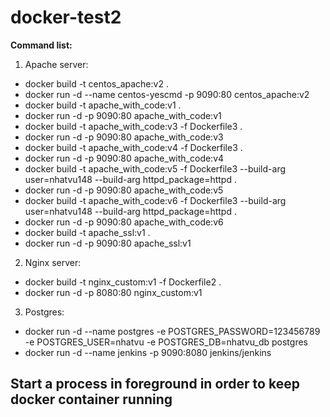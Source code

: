 # docker-test2
**Command list:**
1. Apache server:
* docker build -t centos_apache:v2 .
* docker run -d --name centos-yescmd -p 9090:80 centos_apache:v2
* docker build -t apache_with_code:v1 .
* docker run -d -p 9090:80 apache_with_code:v1
* docker build -t apache_with_code:v3 -f Dockerfile3 .
* docker run -d -p 9090:80 apache_with_code:v3
* docker build -t apache_with_code:v4 -f Dockerfile3 .
* docker run -d -p 9090:80 apache_with_code:v4
* docker build -t apache_with_code:v5 -f Dockerfile3 --build-arg user=nhatvu148 --build-arg httpd_package=httpd .
* docker run -d -p 9090:80 apache_with_code:v5
* docker build -t apache_with_code:v6 -f Dockerfile3 --build-arg user=nhatvu148 --build-arg httpd_package=httpd .
* docker run -d -p 9090:80 apache_with_code:v6
* docker build -t apache_ssl:v1 .
* docker run -d -p 9090:80 apache_ssl:v1
2. Nginx server:
* docker build -t nginx_custom:v1 -f Dockerfile2 .
* docker run -d -p 8080:80 nginx_custom:v1

3. Postgres:
* docker run -d --name postgres -e POSTGRES_PASSWORD=123456789 -e POSTGRES_USER=nhatvu -e POSTGRES_DB=nhatvu_db postgres
* docker run -d --name jenkins -p 9090:8080 jenkins/jenkins

## Start a process in foreground in order to keep docker container running

